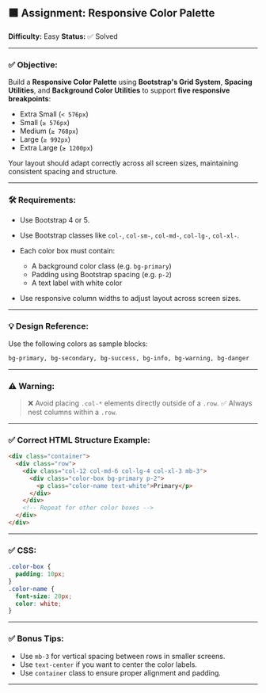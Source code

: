 
## 🟩 **Assignment: Responsive Color Palette**

**Difficulty:** Easy
**Status:** ✅ Solved

---

### ✅ **Objective:**

Build a **Responsive Color Palette** using **Bootstrap's Grid System**, **Spacing Utilities**, and **Background Color Utilities** to support **five responsive breakpoints**:

* Extra Small (`< 576px`)
* Small (`≥ 576px`)
* Medium (`≥ 768px`)
* Large (`≥ 992px`)
* Extra Large (`≥ 1200px`)

Your layout should adapt correctly across all screen sizes, maintaining consistent spacing and structure.

---

### 🛠️ **Requirements:**

* Use Bootstrap 4 or 5.
* Use Bootstrap classes like `col-`, `col-sm-`, `col-md-`, `col-lg-`, `col-xl-`.
* Each color box must contain:

  * A background color class (e.g. `bg-primary`)
  * Padding using Bootstrap spacing (e.g. `p-2`)
  * A text label with white color
* Use responsive column widths to adjust layout across screen sizes.

---

### 💡 **Design Reference:**

Use the following colors as sample blocks:

```html
bg-primary, bg-secondary, bg-success, bg-info, bg-warning, bg-danger
```

---

### ⚠️ **Warning:**

> ❌ Avoid placing `.col-*` elements directly outside of a `.row`.
> ✅ Always nest columns within a `.row`.

---

### ✅ **Correct HTML Structure Example:**

```html
<div class="container">
  <div class="row">
    <div class="col-12 col-md-6 col-lg-4 col-xl-3 mb-3">
      <div class="color-box bg-primary p-2">
        <p class="color-name text-white">Primary</p>
      </div>
    </div>
    <!-- Repeat for other color boxes -->
  </div>
</div>
```

---

### ✅ **CSS:**

```css
.color-box {
  padding: 10px;
}
.color-name {
  font-size: 20px;
  color: white;
}
```

---

### ✅ **Bonus Tips:**

* Use `mb-3` for vertical spacing between rows in smaller screens.
* Use `text-center` if you want to center the color labels.
* Use `container` class to ensure proper alignment and padding.

---

